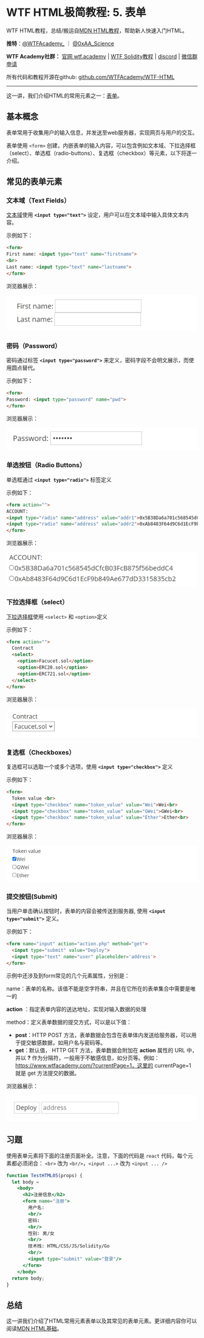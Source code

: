 # WTF HTML极简教程: 5. 表单

WTF HTML教程，总结/搬运自[MDN HTML教程](https://developer.mozilla.org/zh-CN/docs/Learn/HTML)，帮助新人快速入门HTML。

**推特**：[@WTFAcademy_](https://twitter.com/WTFAcademy_)  ｜ [@0xAA_Science](https://twitter.com/0xAA_Science)

**WTF Academy社群：** [官网 wtf.academy](https://wtf.academy) | [WTF Solidity教程](https://github.com/AmazingAng/WTFSolidity) | [discord](https://discord.wtf.academy) | [微信群申请](https://docs.google.com/forms/d/e/1FAIpQLSe4KGT8Sh6sJ7hedQRuIYirOoZK_85miz3dw7vA1-YjodgJ-A/viewform?usp=sf_link)

所有代码和教程开源在github: [github.com/WTFAcademy/WTF-HTML](https://github.com/WTFAcademy/WTF-HTML)

---

这一讲，我们介绍HTML的常用元素之一：[表单](https://developer.mozilla.org/zh-CN/docs/Web/HTML/Element/form)。

## 基本概念

表单常用于收集用户的输入信息，并发送至web服务器，实现网页与用户的交互。

表单使用 `<form>` 创建，内嵌表单的输入内容，可以包含例如文本域、下拉选择框（select）、单选框（radio-buttons）、复选框（checkbox）等元素，以下将逐一介绍。

## 常见的表单元素

### 文本域（Text Fields）

[文本域](https://developer.mozilla.org/zh-CN/docs/Web/HTML/Element/Input)使用 **`<input type="text">`** 设定，用户可以在文本域中输入具体文本内容。

示例如下：

```html
<form>
First name: <input type="text" name="firstname">
<br>
Last name: <input type="text" name="lastname">
</form>
```

浏览器展示：

![](./img/5-1.jpg)

### 密码（Password）

密码通过标签 **`<input type="password">`** 来定义，密码字段不会明文展示，而使用圆点替代。

示例如下：

```html
<form>
Password: <input type="password" name="pwd">
</form>
```

浏览器展示：

![img](./img/5-2.jpg)

### 单选按钮（Radio Buttons）

单选框通过 **`<input type="radio">`** 标签定义

示例如下：

```html
<form action="">
ACCOUNT:
<input type="radio" name="address" value="addr1">0x5B38Da6a701c568545dCfcB03FcB875f56beddC4<br>
<input type="radio" name="address" value="addr2">0xAb8483F64d9C6d1EcF9b849Ae677dD3315835cb2
</form>
```

浏览器展示：

![img](./img/5-3.jpg)

### 下拉选择框（select）

[下拉选择框](https://developer.mozilla.org/zh-CN/docs/Web/HTML/Element/select)使用 `<select>` 和 `<option>`定义

示例如下：

```html
<form action="">
  Contract
  <select>
    <option>Facucet.sol</option>
    <option>ERC20.sol</option>
    <option>ERC721.sol</option>
  </select>
</form>
```

浏览器展示：

![](./img/5-4.jpg)

### 复选框（Checkboxes）

复选框可以选取一个或多个选项，使用 **`<input type="checkbox">`** 定义

示例如下：

```html
<form>
  Token value <br>
  <input type="checkbox" name="token_value" value="Wei">Wei<br>
  <input type="checkbox" name="token_value" value="GWei">GWei<br>
  <input type="checkbox" name="token_value" value="Ether">Ether<br>
</form>
```

浏览器展示：

![img](./img/5-5.jpg)

### 提交按钮(Submit)

当用户单击确认按钮时，表单的内容会被传送到服务器, 使用 **`<input type="submit">`** 定义。

示例如下：

```html
<form name="input" action="action.php" method="get">
  <input type="submit" value="Deploy">
  <input type="text" name="user" placeholder='address'>
</form>
```

示例中还涉及到form常见的几个元素属性，分别是：

name：表单的名称。该值不能是空字符串，并且在它所在的表单集合中需要是唯一的

**action** ：指定表单内容的送达地址，实现对输入数据的处理

method：定义表单数据的提交方式，可以是以下值：

* **post**：HTTP POST 方法，表单数据会包含在表单体内发送给服务器，可以用于提交敏感数据，如用户名与密码等。
* **get**：默认值， HTTP GET 方法，表单数据会附加在 **action** 属性的 URL 中，并以 **?** 作为分隔符，一般用于不敏感信息，如分页等。例如：https://www.wtfacademy.com/?currentPage=1，这里的 currentPage=1 就是 get 方法提交的数据。

浏览器展示：

![img](./img/5-6.jpg)

## 习题

使用表单元素将下面的注册页面补全。注意，下面的代码是 `react` 代码，每个元素都必须闭合： `<br>` 改为 `<br/>`，`<input ...>` 改为 `<input ... />`

```jsx live
function TestHTML05(props) {
  let body = 
    <body>
      <h2>注册信息</h2>
      <form name="注册">
        用户名: 
        <br/>
        密码:
        <br/>
        性别: 男/女
        <br/> 
        技术栈: HTML/CSS/JS/Solidity/Go
        <br/> 
        <input type="submit" value="登录"/>
      </form>
    </body>
  return body;
}
```


## 总结

这一讲我们介绍了HTML常用元素表单以及其常见的表单元素。更详细内容你可以阅读[MDN HTML基础](https://developer.mozilla.org/zh-CN/docs/Learn/HTML/Tables)。

